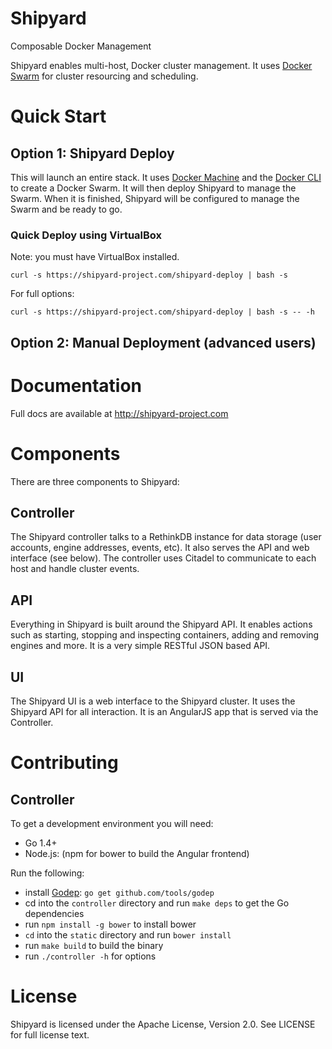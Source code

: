 # Shipyard

Composable Docker Management


Shipyard enables multi-host, Docker cluster management.  It uses [Docker Swarm](https://docs.docker.com/swarm) for cluster resourcing and scheduling.

# Quick Start

## Option 1: Shipyard Deploy
This will launch an entire stack.  It uses [Docker Machine](https://docs.docker.com/machine) and the [Docker CLI](https://docs.docker.com) to create
a Docker Swarm.  It will then deploy Shipyard to manage the Swarm.  When it is finished,
Shipyard will be configured to manage the Swarm and be ready to go.

### Quick Deploy using VirtualBox

  Note: you must have VirtualBox installed.

```
curl -s https://shipyard-project.com/shipyard-deploy | bash -s
```

For full options:

```
curl -s https://shipyard-project.com/shipyard-deploy | bash -s -- -h
```

## Option 2: Manual Deployment (advanced users)

# Documentation
Full docs are available at http://shipyard-project.com

# Components
There are three components to Shipyard:

## Controller
The Shipyard controller talks to a RethinkDB instance for data storage (user accounts, engine addresses, events, etc).  It also serves the API and web interface (see below).  The controller uses Citadel to communicate to each host and handle cluster events.

## API
Everything in Shipyard is built around the Shipyard API.  It enables actions such as starting, stopping and inspecting containers, adding and removing engines and more.  It is a very simple RESTful JSON based API.

## UI
The Shipyard UI is a web interface to the Shipyard cluster.  It uses the Shipyard API for all interaction.  It is an AngularJS app that is served via the Controller.

# Contributing

## Controller
To get a development environment you will need:

* Go 1.4+
* Node.js: (npm for bower to build the Angular frontend)

Run the following:

* install [Godep](https://github.com/tools/godep): `go get github.com/tools/godep`
* cd into the `controller` directory and run  `make deps` to get the Go dependencies
* run `npm install -g bower` to install bower
* `cd` into the `static` directory and run `bower install`
* run `make build` to build the binary
* run `./controller -h` for options

# License
Shipyard is licensed under the Apache License, Version 2.0. See LICENSE for full license text.
